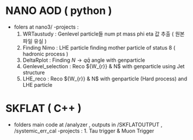 #  NANO AOD ( python )
- folers at nano3/
  -projects :
    1. WRTaustudy : Genlevel particle들 num pt mass phi eta 값 추출 ( 원본 파일 유실 )
    2. Finding Nimo : LHE particle finding mother particle of status 8 ( hadronic process )
    3. DeltaRplot : Finding $N \to q \bar{q}$ angle with genparticle 
    4. Genlevel_selection : Reco ${W_{r}} & N$ with genparticle using Jet structure
    5. LHE_reco : Reco ${W_{r}} & N$ with genparticle (Hard process) and LHE particle
  
  

# SKFLAT ( C++ )
- folders main code at /analyzer , outputs in /SKFLATOUTPUT , /systemic_err_cal
    -projects :
      1. Tau trigger & Muon Trigger   
    
  
